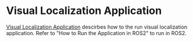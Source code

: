 Visual Localization Application
===============================

[Visual Localization Application](../../../ros1/nodes/ti_vl/README.md) descirbes how to the run visual localization application. Refer to "How to Run the Application in ROS2" to run in ROS2.